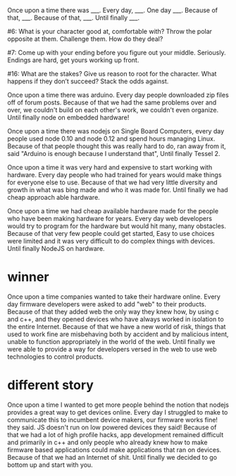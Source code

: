 Once upon a time there was ___. Every day, ___. One day ___. Because of that, ___. Because of that, ___. Until finally ___.

#6: What is your character good at, comfortable with? Throw the polar opposite at them. Challenge them. How do they deal?

#7: Come up with your ending before you figure out your middle. Seriously. Endings are hard, get yours working up front.

#16: What are the stakes? Give us reason to root for the character. What happens if they don’t succeed? Stack the odds against.

Once upon a time there was arduino. Every day people downloaded zip files off of forum posts. Because of that we had the same problems over and over, we couldn't build on each other's work, we couldn't even organize. Until finally node on embedded hardware!

Once upon a time there was nodejs on Single Board Computers, every day people used node 0.10 and node 0.12 and spend hours managing Linux. Because of that people thought this was really hard to do, ran away from it, said "Arduino is enough because I understand that", Until finally Tessel 2.

Once upon a time it was very hard and expensive to start working with hardware. Every day people who had trained for years would make things for everyone else to use. Because of that we had very little diversity and growth in what was bing made and who it was made for. Until finally we had cheap approach able hardware.

Once upon a time we had cheap available hardware made for the people who have been making hardware for years. Every day web developers would try to program for the hardware but would hit many, many obstacles. Because of that very few people could get started, Easy to use choices were limited and it was very difficult to do complex things with devices. Until finally NodeJS on hardware.

# winner
Once upon a time companies wanted to take their hardware online. Every day firmware developers were asked to add "web" to their products. Because of that they added web the only way they knew how, by using c and c++, and they opened devices who have always worked in isolation to the entire Internet. Because of that we have a new world of risk, things that used to work fine are misbehaving both by accident and by malicious intent, unable to function appropriately in the world of the web. Until finally we were able to provide a way for developers versed in the web to use web technologies to control products.


# different story
Once upon a time I wanted to get more people behind the notion that nodejs provides a great way to get devices online. Every day I struggled to make to communicate this to incumbent device makers, our firmware works fine! they said. JS doesn't run on low powered devices they said! Because of that we had a lot of high profile hacks, app development remained difficult and primarily in c++ and only people who already knew how to make firmware based applications could make applications that ran on devices. Because of that we had an Internet of shit. Until finally we decided to go bottom up and start with you.
